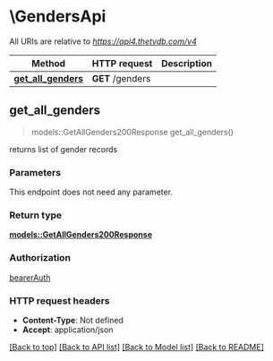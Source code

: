 # \GendersApi

All URIs are relative to *https://api4.thetvdb.com/v4*

Method | HTTP request | Description
------------- | ------------- | -------------
[**get_all_genders**](GendersApi.md#get_all_genders) | **GET** /genders | 



## get_all_genders

> models::GetAllGenders200Response get_all_genders()


returns list of gender records

### Parameters

This endpoint does not need any parameter.

### Return type

[**models::GetAllGenders200Response**](getAllGenders_200_response.md)

### Authorization

[bearerAuth](../README.md#bearerAuth)

### HTTP request headers

- **Content-Type**: Not defined
- **Accept**: application/json

[[Back to top]](#) [[Back to API list]](../README.md#documentation-for-api-endpoints) [[Back to Model list]](../README.md#documentation-for-models) [[Back to README]](../README.md)

